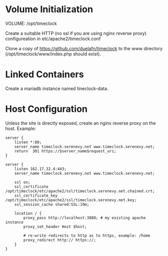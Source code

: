 
Volume Initialization
=====================

VOLUME: /opt/timeclock

Create a suitable HTTP (no ssl if you are using nginx reverse proxy)
configureation in etc/apache2/timeclock.conf

Clone a copy of https://github.com/duelafn/timeclock to the www directory
(/opt/timeclock/www/index.php should exist).


Linked Containers
=================

Create a mariadb instance named tineclock-data.


Host Configuration
==================

Unless the site is directly exposed, create an nginx reverse proxy on the
host. Example:

    server {
        listen *:80;
        server_name timeclock.serenevy.net www.timeclock.serenevy.net;
        return  301 https://$server_name$request_uri;
    }

    server {
        listen 162.17.32.4:443;
        server_name timeclock.serenevy.net www.timeclock.serenevy.net;

        ssl on;
        ssl_certificate /opt/timeclock/etc/apache2/ssl/timeclock.serenevy.net.chained.crt;
        ssl_certificate_key /opt/timeclock/etc/apache2/ssl/timeclock.serenevy.net.key;
        ssl_session_cache shared:SSL:10m;

        location / {
            proxy_pass http://localhost:3880; # my existing apache instance
            proxy_set_header Host $host;

            # re-write redirects to http as to https, example: /home
            proxy_redirect http:// https://;
        }
    }
